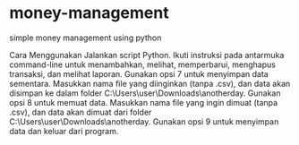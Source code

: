 # money-management
simple money management using python

Cara Menggunakan
Jalankan script Python.
Ikuti instruksi pada antarmuka command-line untuk menambahkan, melihat, memperbarui, menghapus transaksi, dan melihat laporan.
Gunakan opsi 7 untuk menyimpan data sementara. Masukkan nama file yang diinginkan (tanpa .csv), dan data akan disimpan ke dalam folder C:\Users\user\Downloads\anotherday.
Gunakan opsi 8 untuk memuat data. Masukkan nama file yang ingin dimuat (tanpa .csv), dan data akan dimuat dari folder C:\Users\user\Downloads\anotherday.
Gunakan opsi 9 untuk menyimpan data dan keluar dari program.
